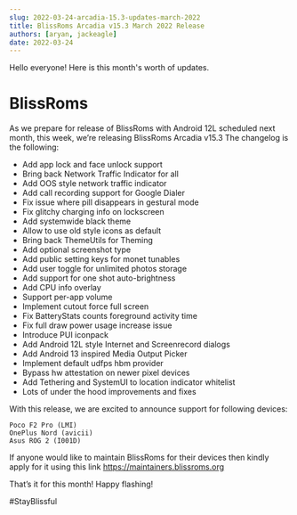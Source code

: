 ```yaml
---
slug: 2022-03-24-arcadia-15.3-updates-march-2022
title: BlissRoms Arcadia v15.3 March 2022 Release
authors: [aryan, jackeagle]
date: 2022-03-24
---
```


Hello everyone! Here is this month's worth of updates.

# BlissRoms

As we prepare for release of BlissRoms with Android 12L scheduled next month, this week, we’re releasing BlissRoms Arcadia v15.3 The changelog is the following:
- Add app lock and face unlock support
- Bring back Network Traffic Indicator for all
- Add OOS style network traffic indicator
- Add call recording support for Google Dialer
- Fix issue where pill disappears in gestural mode
- Fix glitchy charging info on lockscreen
- Add systemwide black theme
- Allow to use old style icons as default
- Bring back ThemeUtils for Theming
- Add optional screenshot type
- Add public setting keys for monet tunables
- Add user toggle for unlimited photos storage
- Add support for one shot auto-brightness
- Add CPU info overlay
- Support per-app volume
- Implement cutout force full screen
- Fix BatteryStats counts foreground activity time
- Fix full draw power usage increase issue
- Introduce PUI iconpack
- Add Android 12L style Internet and Screenrecord dialogs
- Add Android 13 inspired Media Output Picker
- Implement default udfps hbm provider
- Bypass hw attestation on newer pixel devices
- Add Tethering and SystemUI to location indicator whitelist
- Lots of under the hood improvements and fixes

With this release, we are excited to announce support for following devices:

    Poco F2 Pro (LMI)
    OnePlus Nord (avicii)
    Asus ROG 2 (I001D)

If anyone would like to maintain BlissRoms for their devices then kindly apply for it using this link https://maintainers.blissroms.org

That’s it for this month! Happy flashing!

#StayBlissful
